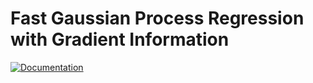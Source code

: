 # Fast Gaussian Process Regression with Gradient Information

[![Documentation](https://img.shields.io/badge/docs-dev-blue.svg)](https://alegresor.github.io/FastGaussianProcesses.jl/dev)

